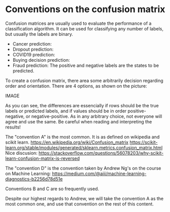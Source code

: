 # Conventions on the confusion matrix

Confusion matrices are usually used to evaluate the performance of a classification algorithm. It can be used for classifying any number of labels, but usually the labels are binary.
* Cancer prediction:
* Dropout prediction:
* COVID19 prediction:
* Buying decision prediction:
* Fraud prediction:
The positive and negative labels are the states to be predicted.

To create a confusion matrix, there area some arbitrarily decision regarding order and orientation. There are 4 options, as shown on the picture:

IMAGE

As you can see, the differences are essencially if rows should be the true labels or predicted labels, and if values should be in order positive-negative, or negative-positive. As in any arbitrary choice, not everyone will agree and use the same. Be careful when reading and interpreting the results!

The "convention A" is the most common. It is as defined on wikipedia and scikit learn.
https://en.wikipedia.org/wiki/Confusion_matrix
https://scikit-learn.org/stable/modules/generated/sklearn.metrics.confusion_matrix.html
Nice discusion:
https://stackoverflow.com/questions/56078203/why-scikit-learn-confusion-matrix-is-reversed

The "convention D" is the convention taken by Andrew Ng's on the course on Machine Learning:
https://medium.com/@aiii/machine-learning-diagnostics-b2256d78d51e

Conventions B and C are so frequently used. 

Despite our highest regards to Andrew, we will take the convention A as the most common one, and use
that convention on the rest of this content.
